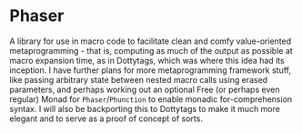 # Phaser
A library for use in macro code to facilitate clean and comfy value-oriented metaprogramming - that is, computing as much of the output as possible at macro expansion time,
as in Dottytags, which was where this idea had its inception. I have further plans for more metaprogramming framework stuff, like passing arbitrary state between
nested macro calls using erased parameters, and perhaps working out an optional Free (or perhaps even regular) Monad for `Phaser`/`Phunction` to enable monadic
for-comprehension syntax. I will also be backporting this to Dottytags to make it much more elegant and to serve as a proof of concept of sorts.